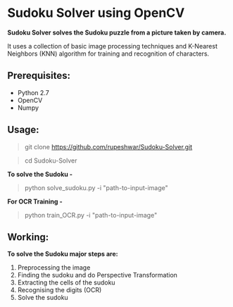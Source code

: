 # Sudoku Solver using OpenCV

**Sudoku Solver solves the Sudoku puzzle from a picture taken by camera.**

It uses a collection of basic image processing techniques and K-Nearest Neighbors (KNN) algorithm for training and recognition of characters.



## Prerequisites:
  - Python 2.7  
  - OpenCV
  - Numpy


## Usage:


> git clone https://github.com/rupeshwar/Sudoku-Solver.git

> cd Sudoku-Solver

**To solve the Sudoku -**

> python solve_sudoku.py -i "path-to-input-image"

**For OCR Training -**

> python train_OCR.py -i "path-to-input-image"


## Working:
**To solve the Sudoku major steps are:**
1. Preprocessing the image
2. Finding the sudoku and do Perspective Transformation
3. Extracting the cells of the sudoku
4. Recognising the digits (OCR)
5. Solve the sudoku
